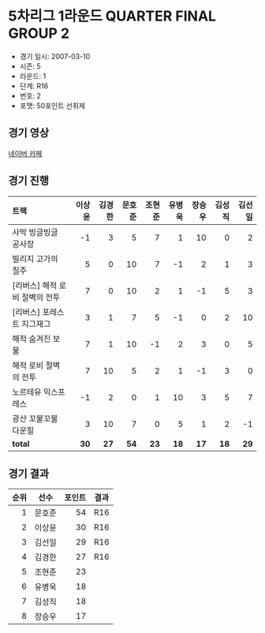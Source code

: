 # 5차리그 1라운드 QUARTER FINAL GROUP 2

- 경기 일시: 2007-03-10
- 시즌: 5
- 라운드: 1
- 단계: R16
- 번호: 2
- 포맷: 50포인트 선취제





## 경기 영상
[네이버 카페](https://cafe.naver.com/leaguekart/73)

## 경기 진행

| 트랙 | 이상윤 | 김경한 | 문호준 | 조현준 | 유병욱 | 장승우 | 김성직 | 김선일 |
|:---|---:|---:|---:|---:|---:|---:|---:|---:|
| 사막 빙글빙글 공사장 | -1 | 3 | 5 | 7 | 1 | 10 | 0 | 2 |
| 빌리지 고가의 질주 | 5 | 0 | 10 | 7 | -1 | 2 | 1 | 3 |
| [리버스] 해적 로비 절벽의 전투 | 7 | 0 | 10 | 2 | 1 | -1 | 5 | 3 |
| [리버스] 포레스트 지그재그 | 3 | 1 | 7 | 5 | -1 | 0 | 2 | 10 |
| 해적 숨겨진 보물 | 7 | 1 | 10 | -1 | 2 | 3 | 0 | 5 |
| 해적 로비 절벽의 전투 | 7 | 10 | 5 | 2 | 1 | -1 | 3 | 0 |
| 노르테유 익스프레스 | -1 | 2 | 0 | 1 | 10 | 3 | 5 | 7 |
| 광산 꼬불꼬불 다운힐 | 3 | 10 | 7 | 0 | 5 | 1 | 2 | -1 |
| __total__ | __30__ | __27__ | __54__ | __23__ | __18__ | __17__ | __18__ | __29__ |




## 경기 결과

| 순위 | 선수 | 포인트 | 결과 |
|---:|:---:|---:|:---:|
| 1 | 문호준 | 54 | R16 |
| 2 | 이상윤 | 30 | R16 |
| 3 | 김선일 | 29 | R16 |
| 4 | 김경한 | 27 | R16 |
| 5 | 조현준 | 23 |  |
| 6 | 유병욱 | 18 |  |
| 7 | 김성직 | 18 |  |
| 8 | 장승우 | 17 |  |

